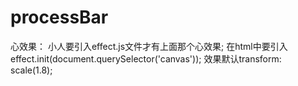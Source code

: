 # processBar
心效果： 
	小人要引入effect.js文件才有上面那个心效果;
	在html中要引入effect.init(document.querySelector('canvas'));
	效果默认transform: scale(1.8);

